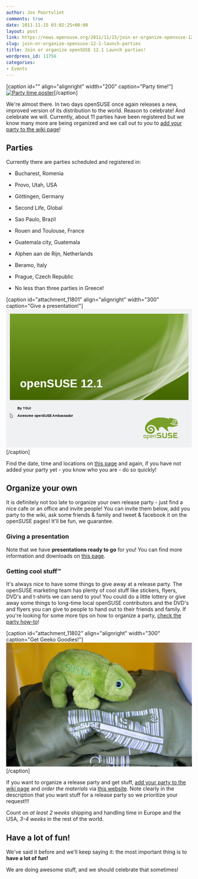 ```yaml
---
author: Jos Poortvliet
comments: true
date: 2011-11-15 03:02:25+00:00
layout: post
link: https://news.opensuse.org/2011/11/15/join-or-organize-opensuse-12-1-launch-parties/
slug: join-or-organize-opensuse-12-1-launch-parties
title: Join or organize openSUSE 12.1 Launch parties!
wordpress_id: 11756
categories:
- Events
---
```


[caption id="" align="alignright" width="200" caption="Party time!"][![Party time poster](//en.opensuse.org/images/9/93/Opensuse_launch_party_smoke_by_anditosan.jpeg)](//en.opensuse.org/openSUSE:Artwork_posters#openSUSE_Launch_Party_Poster)[/caption]

We're almost there. In two days openSUSE once again releases a new, improved version of its distribution to the world. Reason to celebrate! And celebrate we will. Currently, about 11 parties have been registered but we know many more are being organized and we call out to you to [add your party to the wiki page](//en.opensuse.org/openSUSE:Launch_parties)!



## Parties


Currently there are parties scheduled and registered in:



	
  * Bucharest, Romenia

	
  * Provo, Utah, USA

	
  * Göttingen, Germany

	
  * Second Life, Global

	
  * Sao Paulo, Brazil

	
  * Rouen and Toulouse, France

	
  * Guatemala city, Guatemala

	
  * Alphen aan de Rijn, Netherlands

	
  * Beramo, Italy

	
  * Prague, Czech Republic

	
  * No less than three parties in Greece!


<!-- more -->
[caption id="attachment_11801" align="alignright" width="300" caption="Give a presentation!"][![Give a presentation!](/wp-content/uploads/2011/11/presentation.png)](//en.opensuse.org/openSUSE:Presentations#openSUSE_12.1)[/caption]

Find the date, time and locations on [this page](//en.opensuse.org/openSUSE:Launch_parties) and again, if you have not added your party yet - you know who you are - do so quickly!



## Organize your own


It is definitely not too late to organize your own release party - just find a nice cafe or an office and invite people! You can invite them below, add you party to the wiki, ask some friends & family and tweet & facebook it on the openSUSE pages! It'll be fun, we guarantee.



### Giving a presentation


Note that we have **presentations ready to go** for you! You can find more information and downloads on [this page](//en.opensuse.org/openSUSE:Presentations#openSUSE_12.1).



### Getting cool stuff™


It's always nice to have some things to give away at a release  party. The openSUSE marketing team has plenty of cool stuff like stickers,  flyers, DVD's and t-shirts we can send to you! You could do a little  lottery or give away some things to long-time local openSUSE  contributors and the DVD's and flyers you can give to people to hand out  to their friends and family. If you're looking for some more tips on how to organize a party, [check the party how-to](//en.opensuse.org/openSUSE:Launch_party_HOWTO)!

[caption id="attachment_11802" align="alignright" width="300" caption="Get Geeko Goodies!"][![Geeko goodies](/wp-content/uploads/2011/11/DSC04361.jpg)](//news.opensuse.org/2011/11/15/join-or-organize-opensuse-12-1-launch-parties/dsc04361/)[/caption]

If you want to organize a release party and get stuff, [add your party to the wiki page](//en.opensuse.org/openSUSE:Launch_parties) and _order the materials_ via [this website](//software.opensuse.org/promodvd). Note clearly in the description that you want stuff for a release party so we prioritize your request!!!

Count on _at least 2 weeks_ shipping and handling time in Europe and the USA, _3-4 weeks_ in the rest of the world.



## Have a lot of fun!


We've said it before and we'll keep saying it: the most important thing is to **have a lot of fun!**

We are doing awesome stuff, and we should celebrate that sometimes!
